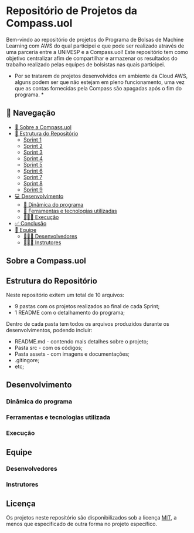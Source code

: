 # Repositório de Projetos da Compass.uol

Bem-vindo ao repositório de projetos do Programa de Bolsas de Machine Learning com AWS do qual participei e que pode ser realizado através de uma parceria entre a UNIVESP e a Compass.uol! 
Este repositório tem como objetivo centralizar afim de compartilhar e armazenar os resultados do trabalho realizado pelas equipes de bolsistas nas quais participei.

* Por se tratarem de projetos desenvolvidos em ambiente da Cloud AWS, alguns podem ser que não estejam em pleno funcionamento, uma vez que as contas fornecidas pela Compass são apagadas após o fim do programa. *

## 📌 Navegação

- [📝 Sobre a Compass.uol](#introdução)
- [📁 Estrutura do Repositório](#estrutura-do-repositorio)
    - [Sprint 1]()
    - [Sprint 2]()
    - [Sprint 3]()
    - [Sprint 4]()
    - [Sprint 5]()
    - [Sprint 6]()
    - [Sprint 7]()
    - [Sprint 8]()
    - [Sprint 9]()
- [💻 Desenvolvimento](#desenvolvimento)
  - [🚀 Dinâmica do programa](#como-funciona-o-programa)
  - [🔧 Ferramentas e tecnologias utilizadas](#ferramentas-e-tecnologias-utilizadas)
  - [👩🏻‍💻 Execução](#execução)
- [✅ Conclusão](#conclusão)
- [👥 Equipe](#equipe)
  - [👩🏻‍🎓 Desenvolvedores](#desenvolvedores)
  - [👨🏻‍🏫 Instrutores](#instrutores)


## Sobre a Compass.uol

## Estrutura do Repositório

Neste repositório exitem um total de 10 arquivos: 
- 9 pastas com os projetos realizados ao final de cada Sprint;
- 1 README com o detalhamento do programa;

Dentro de cada pasta tem todos os arquivos produzidos durante os desenvolvimentos, podendo incluir:
- README.md - contendo mais detalhes sobre o projeto;
- Pasta src - com os códigos; 
- Pasta assets - com imagens e documentações;
- .gitingore;
- etc;

## Desenvolvimento

### Dinâmica do programa

### Ferramentas e tecnologias utilizada

### Execução

## Equipe

### Desenvolvedores

### Instrutores

## Licença

Os projetos neste repositório são disponibilizados sob a licença [MIT](https://opensource.org/licenses/MIT), a menos que especificado de outra forma no projeto específico.